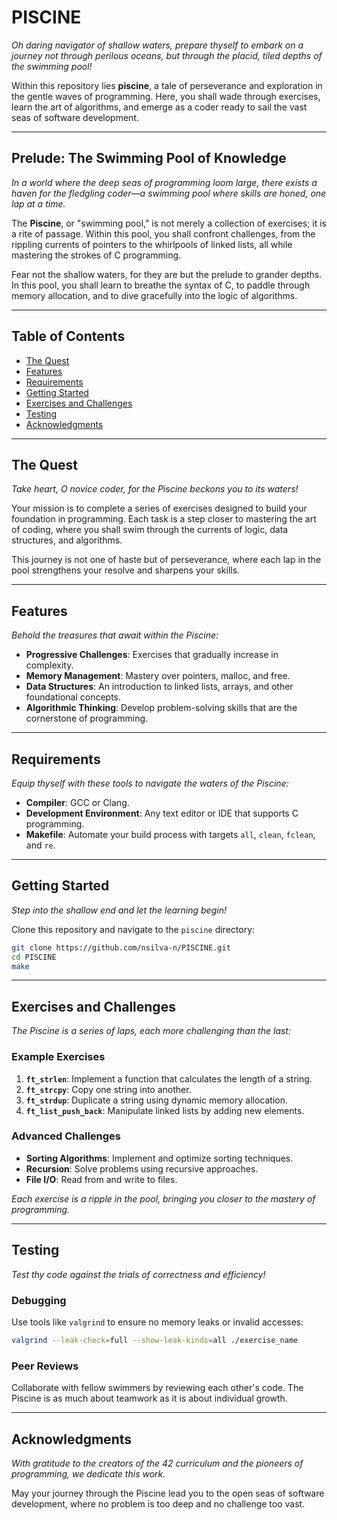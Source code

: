 # PISCINE

*Oh daring navigator of shallow waters, prepare thyself to embark on a journey not through perilous oceans, but through the placid, tiled depths of the swimming pool!*

Within this repository lies **piscine**, a tale of perseverance and exploration in the gentle waves of programming. Here, you shall wade through exercises, learn the art of algorithms, and emerge as a coder ready to sail the vast seas of software development.

---

## Prelude: The Swimming Pool of Knowledge

*In a world where the deep seas of programming loom large, there exists a haven for the fledgling coder—a swimming pool where skills are honed, one lap at a time.*

The **Piscine**, or "swimming pool," is not merely a collection of exercises; it is a rite of passage. Within this pool, you shall confront challenges, from the rippling currents of pointers to the whirlpools of linked lists, all while mastering the strokes of C programming.

Fear not the shallow waters, for they are but the prelude to grander depths. In this pool, you shall learn to breathe the syntax of C, to paddle through memory allocation, and to dive gracefully into the logic of algorithms.

---

## Table of Contents

- [The Quest](#the-quest)
- [Features](#features)
- [Requirements](#requirements)
- [Getting Started](#getting-started)
- [Exercises and Challenges](#exercises-and-challenges)
- [Testing](#testing)
- [Acknowledgments](#acknowledgments)

---

## The Quest

*Take heart, O novice coder, for the Piscine beckons you to its waters!*

Your mission is to complete a series of exercises designed to build your foundation in programming. Each task is a step closer to mastering the art of coding, where you shall swim through the currents of logic, data structures, and algorithms.

This journey is not one of haste but of perseverance, where each lap in the pool strengthens your resolve and sharpens your skills.

---

## Features

*Behold the treasures that await within the Piscine:*

- **Progressive Challenges**: Exercises that gradually increase in complexity.
- **Memory Management**: Mastery over pointers, malloc, and free.
- **Data Structures**: An introduction to linked lists, arrays, and other foundational concepts.
- **Algorithmic Thinking**: Develop problem-solving skills that are the cornerstone of programming.

---

## Requirements

*Equip thyself with these tools to navigate the waters of the Piscine:*

- **Compiler**: GCC or Clang.
- **Development Environment**: Any text editor or IDE that supports C programming.
- **Makefile**: Automate your build process with targets `all`, `clean`, `fclean`, and `re`.

---

## Getting Started

*Step into the shallow end and let the learning begin!*

Clone this repository and navigate to the `piscine` directory:
```bash
git clone https://github.com/nsilva-n/PISCINE.git
cd PISCINE
make
```

---

## Exercises and Challenges

*The Piscine is a series of laps, each more challenging than the last:*

### Example Exercises
1. **`ft_strlen`**: Implement a function that calculates the length of a string.
2. **`ft_strcpy`**: Copy one string into another.
3. **`ft_strdup`**: Duplicate a string using dynamic memory allocation.
4. **`ft_list_push_back`**: Manipulate linked lists by adding new elements.

### Advanced Challenges
- **Sorting Algorithms**: Implement and optimize sorting techniques.
- **Recursion**: Solve problems using recursive approaches.
- **File I/O**: Read from and write to files.

*Each exercise is a ripple in the pool, bringing you closer to the mastery of programming.*

---

## Testing

*Test thy code against the trials of correctness and efficiency!*  

### Debugging
Use tools like `valgrind` to ensure no memory leaks or invalid accesses:
```bash
valgrind --leak-check=full --show-leak-kinds=all ./exercise_name
```

### Peer Reviews
Collaborate with fellow swimmers by reviewing each other's code. The Piscine is as much about teamwork as it is about individual growth.

---

## Acknowledgments

*With gratitude to the creators of the 42 curriculum and the pioneers of programming, we dedicate this work.*

May your journey through the Piscine lead you to the open seas of software development, where no problem is too deep and no challenge too vast.
